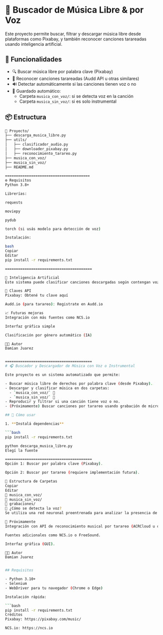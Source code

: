 # 🎵 Buscador de Música Libre & por Voz

Este proyecto permite buscar, filtrar y descargar música libre desde plataformas como Pixabay, y también reconocer canciones tarareadas usando inteligencia artificial.

## 🚀 Funcionalidades

- 🔍 Buscar música libre por palabra clave (Pixabay)
- 🎤 Reconocer canciones tarareadas (Audd API u otras similares)
- 🔊 Detectar automáticamente si las canciones tienen voz o no
- 📁 Guardado automático:
  - Carpeta `musica_con_voz/`: si se detecta voz en la canción
  - Carpeta `musica_sin_voz/`: si es solo instrumental

## 📦 Estructura

```bash
📁 Proyecto/
├── descarga_musica_libre.py
├── utils/
│   ├── clasificador_audio.py
│   ├── downloader_pixabay.py
│   ├── reconocimiento_tarareo.py
├── musica_con_voz/
├── musica_sin_voz/
├── README.md

=======================================
⚙️ Requisitos
Python 3.8+

Librerías:

requests

moviepy

pydub

torch (si usás modelo para detección de voz)

Instalación:

bash
Copiar
Editar
pip install -r requirements.txt

========================================

🧠 Inteligencia Artificial
Este sistema puede clasificar canciones descargadas según contengan voz o no. Utiliza herramientas como torch, pydub y moviepy para procesar el audio.

🔐 Claves API
Pixabay: Obtené tu clave aquí

Audd.io (para tarareo): Registrate en Audd.io

📈 Futuras mejoras
Integración con más fuentes como NCS.io

Interfaz gráfica simple

Clasificación por género automático (IA)

🧑‍💻 Autor
Damian Juarez


========================================
# 🎧 Buscador y Descargador de Música con Voz o Instrumental

Este proyecto es un sistema automatizado que permite:

- Buscar música libre de derechos por palabra clave (desde Pixabay).
- Descargar y clasificar música en dos carpetas:
  - `musica_con_voz/` 🎤
  - `musica_sin_voz/` 🎵
- Reproducir y filtrar si una canción tiene voz o no.
- (Próximamente) Buscar canciones por tarareo usando grabación de micrófono.

## 🚀 Cómo usar

1. **Instalá dependencias**

```bash
pip install -r requirements.txt

python descarga_musica_libre.py
Elegí la fuente

========================================
Opción 1: Buscar por palabra clave (Pixabay).

Opción 2: Buscar por tarareo (requiere implementación futura).

📁 Estructura de Carpetas
Copiar
Editar
📂 musica_con_voz/
📂 musica_sin_voz/
📂 grabaciones/
🧠 ¿Cómo se detecta la voz?
Se utiliza una red neuronal preentrenada para analizar la presencia de voz en el audio descargado. La clasificación es automática, aunque puede haber errores mínimos en canciones muy suaves o ambientales.

🔄 Próximamente
Integración con API de reconocimiento musical por tarareo (ACRCloud u otras).

Fuentes adicionales como NCS.io o FreeSound.

Interfaz gráfica (GUI).

🧑‍💻 Autor
Damian Juarez


## Requisitos

- Python 3.10+
- Selenium
- WebDriver para tu navegador (Chrome o Edge)

Instalación rápida:

```bash
pip install -r requirements.txt
Créditos
Pixabay: https://pixabay.com/music/

NCS.io: https://ncs.io